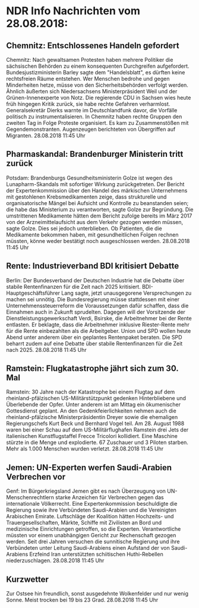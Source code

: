 # NDR Info Nachrichten vom 28.08.2018:


## Chemnitz: Entschlossenes Handeln gefordert
Chemnitz: Nach gewaltsamen Protesten haben mehrere Politiker die sächsischen Behörden zu  einem konsequenten Durchgreifen aufgefordert. Bundesjustizministerin Barley sagte dem "Handelsblatt", es dürften keine rechtsfreien Räume entstehen. Wer Menschen bedrohe und gegen Minderheiten hetze, müsse von den Sicherheitsbehörden verfolgt werden. Ähnlich äußerten sich Niedersachsens Ministerpräsident Weil und der Grünen-Innenexperte von Notz. Die regierende CDU in Sachsen wies heute früh hingegen Kritik zurück, sie habe rechte Gefahren verharmlost. Generalsekretär Dierks warnte im Deutschlandfunk davor, die Vorfälle politisch zu instrumentalisieren. In Chemnitz haben rechte Gruppen den zweiten Tag in Folge Proteste organisiert. Es kam zu Zusammenstößen mit Gegendemonstranten. Augenzeugen berichteten von Übergriffen auf Migranten. 28.08.2018 11:45 Uhr 

## Pharmaskandal: Brandenburger Ministerin tritt zurück
Potsdam: Brandenburgs Gesundheitsministerin Golze ist wegen des Lunapharm-Skandals mit sofortiger Wirkung zurückgetreten. Der Bericht der Expertenkommission über den Handel des märkischen Unternehmens mit gestohlenen Krebsmedikamenten zeige, dass strukturelle und organisatorische Mängel bei Aufsicht und Kontrolle zu beanstanden seien; die habe das Ministerium zu verantworten, sagte Golze zur Begründung. Die umstrittenen Medikamente hätten dem Bericht zufolge bereits im März 2017 von der Arzneimittelaufsicht aus dem Verkehr gezogen werden müssen, sagte Golze. Dies sei jedoch unterblieben. Ob Patienten, die die Medikamente bekommen haben, mit gesundheitlichen Folgen rechnen müssten, könne weder bestätigt noch ausgeschlossen werden. 28.08.2018 11:45 Uhr 

## Rente: Industrieverband BDI kritisiert Debatte
Berlin: Der Bundesverband der Deutschen Industrie hat die Debatte über stabile Rentenfinanzen für die Zeit nach 2025 kritisiert. BDI-Hauptgeschäftsführer Lang sagte, jetzt unausgegorene Versprechungen zu machen sei unnötig. Die Bundesregierung müsse stattdessen mit einer Unternehmenssteuerreform die Voraussetzungen dafür schaffen, dass die Einnahmen auch in Zukunft sprudelten. Dagegen will der Vorsitzende der Dienstleistungsgewerkschaft Verdi, Bsirske, die Arbeitnehmer bei der Rente entlasten. Er beklagte, dass die Arbeitnehmer inklusive Riester-Rente mehr für die Rente einbezahlten als die Arbeitgeber. Union und SPD wollen heute Abend unter anderem über ein geplantes Rentenpaket beraten. Die SPD beharrt zudem auf eine Debatte über stabile Rentenfinanzen für die Zeit nach 2025. 28.08.2018 11:45 Uhr 

## Ramstein: Flugkatastrophe jährt sich zum 30. Mal
Ramstein: 			30 Jahre nach der Katastrophe bei einem Flugtag auf dem rheinland-pfälzischen US-Militärstützpunkt gedenken Hinterbliebene und Überlebende der Opfer. Unter anderem ist am Mittag ein ökumenischer Gottesdienst geplant. An den Gedenkfeierlichkeiten nehmen auch die rheinland-pfälzische Ministerpräsidentin Dreyer sowie die ehemaligen Regierungschefs Kurt Beck und Bernhard Vogel teil. Am 28. August 1988 waren bei einer Schau auf dem US-Militärflughafen Ramstein drei Jets der italienischen Kunstflugstaffel Frecce Tricolori kollidiert. Eine Maschine stürzte in die Menge und explodierte. 67 Zuschauer und 3 Piloten starben. Mehr als 1.000 Menschen wurden verletzt. 28.08.2018 11:45 Uhr 

## Jemen: UN-Experten werfen Saudi-Arabien Verbrechen vor
Genf: Im Bürgerkriegsland Jemen gibt es nach Überzeugung von UN-Menschenrechtlern starke Anzeichen für Verbrechen gegen das internationale Völkerrecht. Eine Expertenkommission beschuldigte die Regierung sowie ihre Verbündeten Saudi-Arabien und die Vereinigten Arabischen Emirate. Luftschläge der Koalition hätten Hochzeits- und Trauergesellschaften, Märkte, Schiffe mit Zivilisten an Bord und medizinische Einrichtungen getroffen, so die Experten. Verantwortliche müssten vor einem unabhängigen Gericht zur Rechenschaft gezogen werden. Seit drei Jahren versuchen die sunnitische Regierung und ihre Verbündeten unter Leitung Saudi-Arabiens einen Aufstand der von Saudi-Arabiens Erzfeind Iran unterstützten schiitischen Huthi-Rebellen niederzuschlagen. 28.08.2018 11:45 Uhr 

## Kurzwetter
Zur Ostsee hin freundlich, sonst ausgedehnte Wolkenfelder und nur wenig Sonne. Meist trocken bei 19 bis 23 Grad. 28.08.2018 11:45 Uhr 
